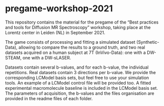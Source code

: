 # pregame-workshop-2021

This repository contains the material for the pregame of the “Best practices and tools for Diffusion MR Spectroscopy” workshop, taking place at the Lorentz center in Leiden (NL) in September 2021. 

The game consists of processing and fitting a simulated dataset (Synthetic-Data), allowing to compare the results to a ground truth, and two real datasets acquired on a human subject at 7T (InVivo-Data): one with a DW-STEAM, one with a DW-sLASER.

Datasets contain several b-values, and for each b-value, the individual repetitions. Real datasets contain 3 directions per b-value.
We provide the corresponding LCModel basis sets, but feel free to use your simulation tools. An example of a LCModel control file will be provided too. 
A fitted experimental macromolecule baseline is included in the LCModel basis set.  
The parameters of acquisition, the b-values and the files organisation are provided in the readme files of each folder. 
